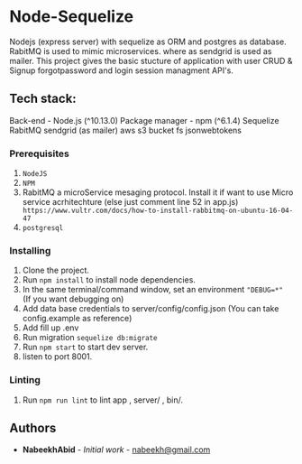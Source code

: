 # Node-Sequelize

Nodejs (express server) with sequelize as ORM and postgres as database. RabitMQ is used to mimic microservices. where as sendgrid is used as mailer. This project gives the basic stucture of application with user CRUD & Signup forgotpassword and login session managment API's.


## Tech stack:
Back-end - Node.js (^10.13.0) 
Package manager - npm (^6.1.4) 
Sequelize 
RabitMQ
sendgrid (as mailer)
aws s3 bucket
fs 
jsonwebtokens

### Prerequisites

1. ```NodeJS```
2. ```NPM```
3. RabitMQ a microService mesaging protocol. Install it if want to use Micro service acrhitechture (else just comment line 52 in app.js)
``` https://www.vultr.com/docs/how-to-install-rabbitmq-on-ubuntu-16-04-47``` 
4. ```postgresql```

### Installing

1. Clone the project.
2. Run ```npm install```  to install node dependencies.
3. In the same terminal/command window, set an environment ```"DEBUG=*" ``` (If you want debugging on)
4. Add data base credentials to server/config/config.json (You can take config.example as reference)
5. Add fill up .env 
6. Run migration ```sequelize db:migrate```
7. Run  ```npm start```  to start dev server.
8. listen to port 8001.

### Linting

1. Run ```npm run lint``` to lint app , server/ , bin/.

## Authors

* **NabeekhAbid** - *Initial work* - nabeekh@gmail.com